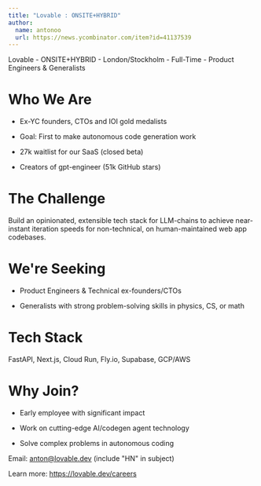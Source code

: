 ```yaml
---
title: "Lovable : ONSITE+HYBRID"
author:
  name: antonoo
  url: https://news.ycombinator.com/item?id=41137539
---
```

Lovable - ONSITE+HYBRID - London&#x2F;Stockholm - Full-Time - Product Engineers &amp; Generalists

# Who We Are

- Ex-YC founders, CTOs and IOI gold medalists

- Goal: First to make autonomous code generation work

- 27k waitlist for our SaaS (closed beta)

- Creators of gpt-engineer (51k GitHub stars)

# The Challenge

Build an opinionated, extensible tech stack for LLM-chains to achieve near-instant iteration speeds for non-technical, on human-maintained web app codebases.

# We&#x27;re Seeking

- Product Engineers &amp; Technical ex-founders&#x2F;CTOs

- Generalists with strong problem-solving skills in physics, CS, or math

# Tech Stack

FastAPI, Next.js, Cloud Run, Fly.io, Supabase, GCP&#x2F;AWS

# Why Join?

- Early employee with significant impact

- Work on cutting-edge AI&#x2F;codegen agent technology

- Solve complex problems in autonomous coding

Email: anton@lovable.dev (include &quot;HN&quot; in subject)

Learn more: <a href="https:&#x2F;&#x2F;lovable.dev&#x2F;careers" rel="nofollow">https:&#x2F;&#x2F;lovable.dev&#x2F;careers</a>
